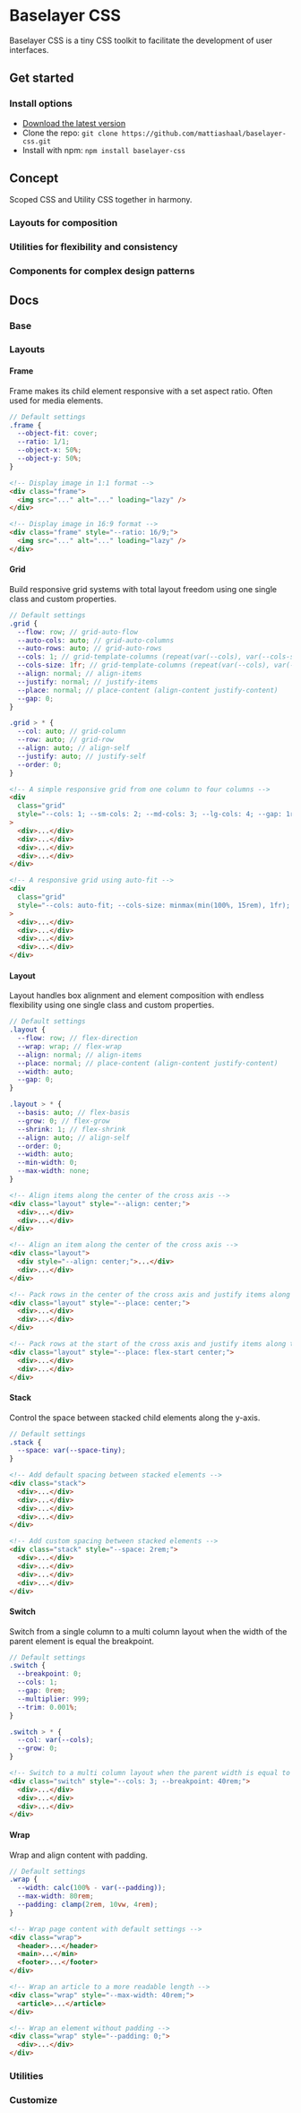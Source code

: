# Baselayer CSS

Baselayer CSS is a tiny CSS toolkit to facilitate the development of user interfaces.

## Get started

### Install options

- [Download the latest version](https://github.com/mattiashaal/baselayer-css/archive/main.zip)
- Clone the repo: `git clone https://github.com/mattiashaal/baselayer-css.git`
- Install with npm: `npm install baselayer-css`

## Concept

Scoped CSS and Utility CSS together in harmony.

### Layouts for composition

### Utilities for flexibility and consistency

### Components for complex design patterns

## Docs

### Base

### Layouts

#### Frame

Frame makes its child element responsive with a set aspect ratio. Often used for media elements.

```scss
// Default settings
.frame {
  --object-fit: cover;
  --ratio: 1/1;
  --object-x: 50%;
  --object-y: 50%;
}
```

```html
<!-- Display image in 1:1 format -->
<div class="frame">
  <img src="..." alt="..." loading="lazy" />
</div>

<!-- Display image in 16:9 format -->
<div class="frame" style="--ratio: 16/9;">
  <img src="..." alt="..." loading="lazy" />
</div>
```

#### Grid

Build responsive grid systems with total layout freedom using one single class and custom properties.

```scss
// Default settings
.grid {
  --flow: row; // grid-auto-flow
  --auto-cols: auto; // grid-auto-columns
  --auto-rows: auto; // grid-auto-rows
  --cols: 1; // grid-template-columns (repeat(var(--cols), var(--cols-size)))
  --cols-size: 1fr; // grid-template-columns (repeat(var(--cols), var(--cols-size)))
  --align: normal; // align-items
  --justify: normal; // justify-items
  --place: normal; // place-content (align-content justify-content)
  --gap: 0;
}

.grid > * {
  --col: auto; // grid-column
  --row: auto; // grid-row
  --align: auto; // align-self
  --justify: auto; // justify-self
  --order: 0;
}
```

```html
<!-- A simple responsive grid from one column to four columns -->
<div
  class="grid"
  style="--cols: 1; --sm-cols: 2; --md-cols: 3; --lg-cols: 4; --gap: 1rem;"
>
  <div>...</div>
  <div>...</div>
  <div>...</div>
  <div>...</div>
</div>

<!-- A responsive grid using auto-fit -->
<div
  class="grid"
  style="--cols: auto-fit; --cols-size: minmax(min(100%, 15rem), 1fr); --gap: 1rem;"
>
  <div>...</div>
  <div>...</div>
  <div>...</div>
  <div>...</div>
</div>
```

#### Layout

Layout handles box alignment and element composition with endless flexibility using one single class and custom properties.

```scss
// Default settings
.layout {
  --flow: row; // flex-direction
  --wrap: wrap; // flex-wrap
  --align: normal; // align-items
  --place: normal; // place-content (align-content justify-content)
  --width: auto;
  --gap: 0;
}

.layout > * {
  --basis: auto; // flex-basis
  --grow: 0; // flex-grow
  --shrink: 1; // flex-shrink
  --align: auto; // align-self
  --order: 0;
  --width: auto;
  --min-width: 0;
  --max-width: none;
}
```

```html
<!-- Align items along the center of the cross axis -->
<div class="layout" style="--align: center;">
  <div>...</div>
  <div>...</div>
</div>

<!-- Align an item along the center of the cross axis -->
<div class="layout">
  <div style="--align: center;">...</div>
  <div>...</div>
</div>

<!-- Pack rows in the center of the cross axis and justify items along the center of the main axis -->
<div class="layout" style="--place: center;">
  <div>...</div>
  <div>...</div>
</div>

<!-- Pack rows at the start of the cross axis and justify items along the center of the main axis -->
<div class="layout" style="--place: flex-start center;">
  <div>...</div>
  <div>...</div>
</div>
```

#### Stack

Control the space between stacked child elements along the y-axis.

```scss
// Default settings
.stack {
  --space: var(--space-tiny);
}
```

```html
<!-- Add default spacing between stacked elements -->
<div class="stack">
  <div>...</div>
  <div>...</div>
  <div>...</div>
  <div>...</div>
</div>

<!-- Add custom spacing between stacked elements -->
<div class="stack" style="--space: 2rem;">
  <div>...</div>
  <div>...</div>
  <div>...</div>
  <div>...</div>
</div>
```

#### Switch

Switch from a single column to a multi column layout when the width of the parent element is equal the breakpoint.

```scss
// Default settings
.switch {
  --breakpoint: 0;
  --cols: 1;
  --gap: 0rem;
  --multiplier: 999;
  --trim: 0.001%;
}

.switch > * {
  --col: var(--cols);
  --grow: 0;
}
```

```html
<!-- Switch to a multi column layout when the parent width is equal to 40rem -->
<div class="switch" style="--cols: 3; --breakpoint: 40rem;">
  <div>...</div>
  <div>...</div>
  <div>...</div>
</div>
```

#### Wrap

Wrap and align content with padding.

```scss
// Default settings
.wrap {
  --width: calc(100% - var(--padding));
  --max-width: 80rem;
  --padding: clamp(2rem, 10vw, 4rem);
}
```

```html
<!-- Wrap page content with default settings -->
<div class="wrap">
  <header>...</header>
  <main>...</min>
  <footer>...</footer>
</div>

<!-- Wrap an article to a more readable length -->
<div class="wrap" style="--max-width: 40rem;">
  <article>...</article>
</div>

<!-- Wrap an element without padding -->
<div class="wrap" style="--padding: 0;">
  <div>...</div>
</div>
```

### Utilities

### Customize
